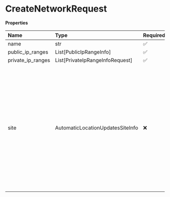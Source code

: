 # CreateNetworkRequest

**Properties**

| Name              | Type                             | Required | Description                                                                                                                                                                                             |
| :---------------- | :------------------------------- | :------- | :------------------------------------------------------------------------------------------------------------------------------------------------------------------------------------------------------ |
| name              | str                              | ✅       |                                                                                                                                                                                                         |
| public_ip_ranges  | List[PublicIpRangeInfo]          | ✅       |                                                                                                                                                                                                         |
| private_ip_ranges | List[PrivateIpRangeInfoRequest]  | ✅       |                                                                                                                                                                                                         |
| site              | AutomaticLocationUpdatesSiteInfo | ❌       | Site data. If multi-site feature is turned on for the account, then ID of a site must be specified. In order to assign a wireless point to the main site (company) site ID should be set to `main-site` |

<!-- This file was generated by liblab | https://liblab.com/ -->
